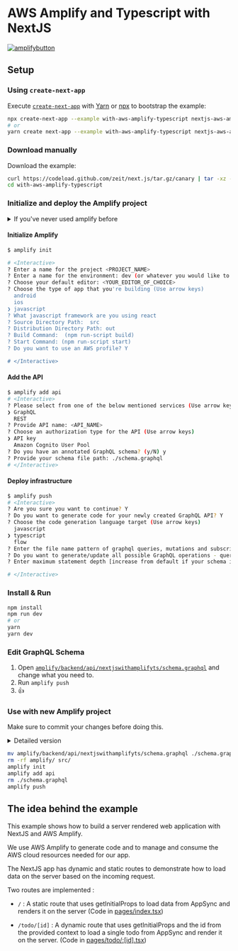 # AWS Amplify and Typescript with NextJS

[![amplifybutton](https://oneclick.amplifyapp.com/button.svg)](https://console.aws.amazon.com/amplify/home#/deploy?repo=https://github.com/zeit/next.js/tree/canary/examples/with-aws-amplify-typescript)

## Setup

### Using `create-next-app`

Execute [`create-next-app`](https://open.segment.com/create-next-app/) with [Yarn](https://yarnpkg.com/lang/en/docs/cli/create/) or [npx](https://github.com/zkat/npx#readme) to bootstrap the example:

```bash
npx create-next-app --example with-aws-amplify-typescript nextjs-aws-amplify-typescript-app
# or
yarn create next-app --example with-aws-amplify-typescript nextjs-aws-amplify-typescript-app
```

### Download manually

Download the example:

```bash
curl https://codeload.github.com/zeit/next.js/tar.gz/canary | tar -xz --strip=2 next.js-canary/examples/api-routes
cd with-aws-amplify-typescript
```

### Initialize and deploy the Amplify project

<details>
  <summary>If you've never used amplify before </summary>

#### Install & Configure Amplify

  1. [Sign up](https://portal.aws.amazon.com/billing/signup#/start) for an AWS account
  2. Install the AWS Amplify cli: 
  ```sh
npm install -g @aws-amplify/cli
  ```
  3. Configure the Amplify cli
  ```sh
amplify configure
  ```
  [Read More](https://aws-amplify.github.io/docs/cli-toolchain/quickstart?sdk=js)
</details>

#### Initialize Amplify

```bash
$ amplify init

# <Interactive>
? Enter a name for the project <PROJECT_NAME>
? Enter a name for the environment: dev (or whatever you would like to call this env)
? Choose your default editor: <YOUR_EDITOR_OF_CHOICE>
? Choose the type of app that you're building (Use arrow keys)
  android 
  ios 
❯ javascript 
? What javascript framework are you using react
? Source Directory Path:  src
? Distribution Directory Path: out
? Build Command:  (npm run-script build)
? Start Command: (npm run-script start)
? Do you want to use an AWS profile? Y

# </Interactive>
```

#### Add the API

```sh
$ amplify add api
# <Interactive>
? Please select from one of the below mentioned services (Use arrow keys)
❯ GraphQL 
  REST 
? Provide API name: <API_NAME>
? Choose an authorization type for the API (Use arrow keys)
❯ API key 
  Amazon Cognito User Pool
? Do you have an annotated GraphQL schema? (y/N) y
? Provide your schema file path: ./schema.graphql
# </Interactive>
```

#### Deploy infrastructure

```sh
$ amplify push
# <Interactive>
? Are you sure you want to continue? Y
? Do you want to generate code for your newly created GraphQL API? Y
? Choose the code generation language target (Use arrow keys)
  javascript 
❯ typescript 
  flow
? Enter the file name pattern of graphql queries, mutations and subscriptions (src/graphql/**/*.js) 
? Do you want to generate/update all possible GraphQL operations - queries, mutations and subscriptions (Y/n) Y
? Enter maximum statement depth [increase from default if your schema is deeply nested] (2) 

# </Interactive>
```

### Install & Run

```bash
npm install
npm run dev
# or
yarn
yarn dev
```

### Edit GraphQL Schema

1. Open [`amplify/backend/api/nextjswithamplifyts/schema.graphql`](amplify/backend/api/nextjswithamplifyts/schema.graphql) and change what you need to.
2. Run `amplify push`
3. 👍 

### Use with new Amplify project

Make sure to commit your changes before doing this.

<details>
  <summary>Detailed version</summary>
   
   ```sh
      $ mv amplify/backend/api/nextjswithamplifyts/schema.graphql ./schema.graphql
      $ rm -rf amplify/ src/
      $ amplify init 

      ? Enter a name for the project <MY_PROJECT_NAME>
      ? Enter a name for the environment prod
      ? Choose your default editor: <MY_CODE_EDITOR>
      ? Choose the type of app that you're building javascript
      ? What javascript framework are you using react
      ? Source Directory Path: src
      next export outputs the project to the out directory
      ? Distribution Directory Path: out
      ? Build Command: default
      ? Start Command: default
      ? Do you want to use an AWS profile? (Y/n) Y
      ...
      Your project has been successfully initialized and connected to the cloud!

      $ amplify add api
      ? Please select from one of the below mentioned services
      GraphQL
      ? Provide API name: <MY_API_NAME>
      ? Choose an authorization type for the API (Use arrow keys)
      API key
      ? Do you have an annotated GraphQL schema? (y/N) y
      ? Provide your schema file path: ./schema.graphql

      $ rm ./schema.graphql
      $ amplify push
      ? Are you sure you want to continue? Yes
      ? Do you want to generate code for your newly created GraphQL API Yes
      ? Choose the code generation language target typescript
      ? Enter the file name pattern of graphql queries, mutations and subscriptions src/graphql/**/*.ts
      ? Do you want to generate/update all possible GraphQL operations - queries, mutations and subscriptions Yes
      ? Enter maximum statement depth [increase from default if your schema is deeply nested] 2
      ? Enter the file name for the generated code src/API.ts
   ```
</details>

```sh
mv amplify/backend/api/nextjswithamplifyts/schema.graphql ./schema.graphql
rm -rf amplify/ src/
amplify init 
amplify add api
rm ./schema.graphql
amplify push
```

## The idea behind the example

This example shows how to build a server rendered web application with NextJS and AWS Amplify.

We use AWS Amplify to generate code and to manage and consume the AWS cloud resources needed for our app.

The NextJS app has dynamic and static routes to demonstrate how to load data on the server based on the incoming request.

Two routes are implemented : 

- `/` : A static route that uses getInitialProps to load data from AppSync and renders it on the server (Code in [pages/index.tsx](/pages/index.tsx))

- `/todo/[id]` : A dynamic route that uses getInitialProps and the id from the provided context to load a single todo from AppSync and render it on the server. (Code in [pages/todo/:[id].tsx](/pages/todo/[id].tsx))


